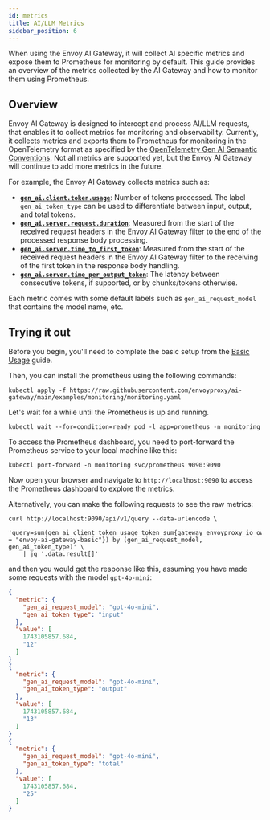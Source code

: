 ```yaml
---
id: metrics
title: AI/LLM Metrics
sidebar_position: 6
---
```


When using the Envoy AI Gateway, it will collect AI specific metrics and expose them to Prometheus for monitoring by default.
This guide provides an overview of the metrics collected by the AI Gateway and how to monitor them using Prometheus.

## Overview

Envoy AI Gateway is designed to intercept and process AI/LLM requests, that enables it to collect metrics for monitoring and observability.
Currently, it collects metrics and exports them to Prometheus for monitoring in the OpenTelemetry format as specified by the [OpenTelemetry Gen AI Semantic Conventions](https://opentelemetry.io/docs/specs/semconv/attributes-registry/gen-ai/).
Not all metrics are supported yet, but the Envoy AI Gateway will continue to add more metrics in the future.

For example, the Envoy AI Gateway collects metrics such as:
* [**`gen_ai.client.token.usage`**](https://opentelemetry.io/docs/specs/semconv/gen-ai/gen-ai-metrics/#metric-gen_aiclienttokenusage): Number of tokens processed. The label `gen_ai_token_type` can be used to differentiate between input, output, and total tokens.
* [**`gen_ai.server.request.duration`**](https://opentelemetry.io/docs/specs/semconv/gen-ai/gen-ai-metrics/#metric-gen_aiserverrequestduration): Measured from the start of the received request headers in the Envoy AI Gateway filter to the end of the processed response body processing.
* [**`gen_ai.server.time_to_first_token`**](https://opentelemetry.io/docs/specs/semconv/gen-ai/gen-ai-metrics/#metric-gen_aiservertime_to_first_token): Measured from the start of the received request headers in the Envoy AI Gateway filter to the receiving of the first token in the response body handling.
* [**`gen_ai.server.time_per_output_token`**](https://opentelemetry.io/docs/specs/semconv/gen-ai/gen-ai-metrics/#metric-gen_aiservertime_per_output_token): The latency between consecutive tokens, if supported, or by chunks/tokens otherwise.

Each metric comes with some default labels such as `gen_ai_request_model` that contains the model name, etc.

## Trying it out

Before you begin, you'll need to complete the basic setup from the [Basic Usage](/docs/getting-started/basic-usage) guide.

Then, you can install the prometheus using the following commands:

```shell
kubectl apply -f https://raw.githubusercontent.com/envoyproxy/ai-gateway/main/examples/monitoring/monitoring.yaml
```

Let's wait for a while until the Prometheus is up and running.
```shell
kubectl wait --for=condition=ready pod -l app=prometheus -n monitoring
```

To access the Prometheus dashboard, you need to port-forward the Prometheus service to your local machine like this:

```shell
kubectl port-forward -n monitoring svc/prometheus 9090:9090
```

Now open your browser and navigate to `http://localhost:9090` to access the Prometheus dashboard to explore the metrics.

Alternatively, you can make the following requests to see the raw metrics:

```shell
curl http://localhost:9090/api/v1/query --data-urlencode \
  'query=sum(gen_ai_client_token_usage_token_sum{gateway_envoyproxy_io_owning_gateway_name = "envoy-ai-gateway-basic"}) by (gen_ai_request_model, gen_ai_token_type)' \
    | jq '.data.result[]'
```

and then you would get the response like this, assuming you have made some requests with the model `gpt-4o-mini`:

```json lines
{
  "metric": {
    "gen_ai_request_model": "gpt-4o-mini",
    "gen_ai_token_type": "input"
  },
  "value": [
    1743105857.684,
    "12"
  ]
}
{
  "metric": {
    "gen_ai_request_model": "gpt-4o-mini",
    "gen_ai_token_type": "output"
  },
  "value": [
    1743105857.684,
    "13"
  ]
}
{
  "metric": {
    "gen_ai_request_model": "gpt-4o-mini",
    "gen_ai_token_type": "total"
  },
  "value": [
    1743105857.684,
    "25"
  ]
}
```
